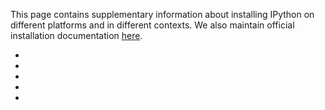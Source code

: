 This page contains supplementary information about installing IPython on different platforms and in different contexts. We also maintain official installation documentation [here](http://ipython.org/ipython-doc/dev/install/index.html).

* []()
* []()
* []()
* []()
* []()
